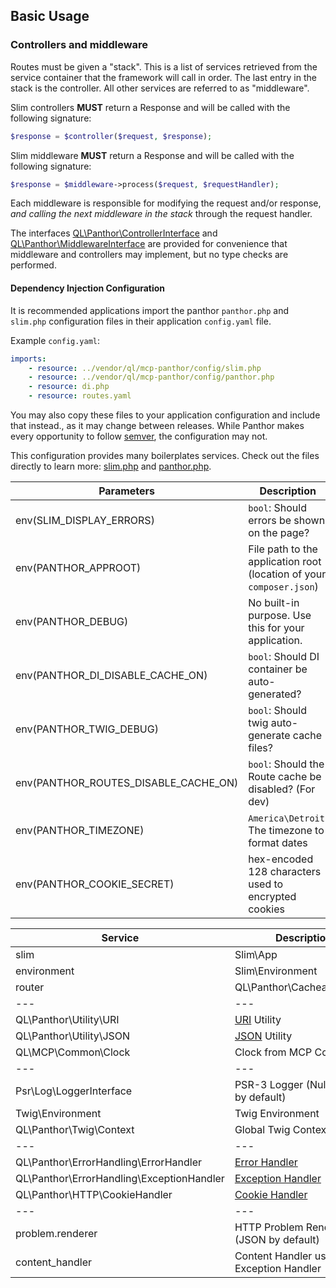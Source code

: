 ## Basic Usage

### Controllers and middleware

Routes must be given a "stack". This is a list of services retrieved from the service container that the framework
will call in order. The last entry in the stack is the controller. All other services are referred to as "middleware".

Slim controllers **MUST** return a Response and will be called with the following signature:
```php
$response = $controller($request, $response);
```

Slim middleware **MUST** return a Response and will be called with the following signature:
```php
$response = $middleware->process($request, $requestHandler);
```

Each middleware is responsible for modifying the request and/or response, *and calling the next middleware in the stack*
through the request handler.

The interfaces [QL\Panthor\ControllerInterface](../src/ControllerInterface.php) and
[QL\Panthor\MiddlewareInterface](../src/MiddlewareInterface.php) are provided for convenience that middleware and
controllers may implement, but no type checks are performed.

#### Dependency Injection Configuration

It is recommended applications import the panthor `panthor.php` and `slim.php` configuration files in their
application `config.yaml` file.

Example `config.yaml`:
```yaml
imports:
    - resource: ../vendor/ql/mcp-panthor/config/slim.php
    - resource: ../vendor/ql/mcp-panthor/config/panthor.php
    - resource: di.php
    - resource: routes.yaml
```

You may also copy these files to your application configuration and include that instead., as it may change
between releases. While Panthor makes every opportunity to follow [semver](http://semver.org/), the configuration may
not.

This configuration provides many boilerplates services. Check out the files directly to learn more:
[slim.php](../config/slim.php) and [panthor.php](../config/panthor.php).

Parameters                                | Description
----------------------------------------- | -----------
env(SLIM_DISPLAY_ERRORS)                  | `bool`: Should errors be shown on the page?
env(PANTHOR_APPROOT)                      | File path to the application root (location of your `composer.json`)
env(PANTHOR_DEBUG)                        | No built-in purpose. Use this for your application.
env(PANTHOR_DI_DISABLE_CACHE_ON)          | `bool`: Should DI container be auto-generated?
env(PANTHOR_TWIG_DEBUG)                   | `bool`: Should twig auto-generate cache files?
env(PANTHOR_ROUTES_DISABLE_CACHE_ON)      | `bool`: Should the Route cache be disabled? (For dev)
env(PANTHOR_TIMEZONE)                     | `America\Detroit`: The timezone to format dates
env(PANTHOR_COOKIE_SECRET)                | hex-encoded 128 characters used to encrypted cookies

Service                                   | Description
----------------------------------------- | -----------
slim                                      | Slim\App
environment                               | Slim\Environment
router                                    | QL\Panthor\CacheableRouter
---                                       | ---
QL\Panthor\Utility\URI                    | [URI](../src/Utility/URI.php) Utility
QL\Panthor\Utility\JSON                   | [JSON](../src/Utility/JSON.php) Utility
QL\MCP\Common\Clock                       | Clock from MCP Common
---                                       | ---
Psr\Log\LoggerInterface                   | PSR-3 Logger (NullLogger by default)
Twig\Environment                          | Twig Environment
QL\Panthor\Twig\Context                   | Global Twig Context
---                                       | ---
QL\Panthor\ErrorHandling\ErrorHandler     | [Error Handler](../src/ErrorHandling/ErrorHandler.php)
QL\Panthor\ErrorHandling\ExceptionHandler | [Exception Handler](../src/ErrorHandling/ExceptionHandler.php)
QL\Panthor\HTTP\CookieHandler             | [Cookie Handler](../src/HTTP/CookieHandler.php)
---                                       | ---
problem.renderer                          | HTTP Problem Renderer (JSON by default)
content_handler                           | Content Handler used by Exception Handler

